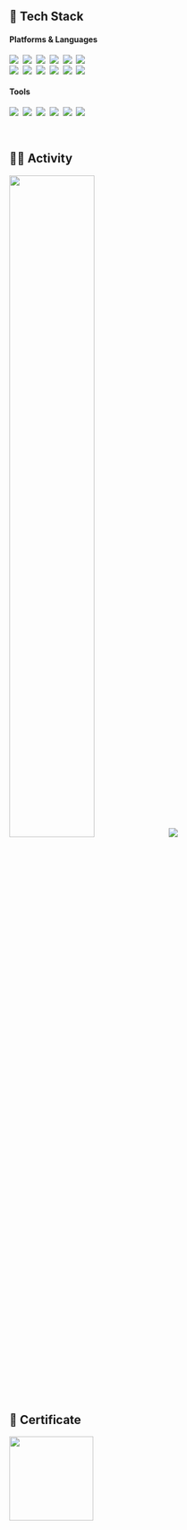 <h2>🔨 Tech Stack</h2>
<h4>Platforms & Languages</h4>
<p>
  <img src="https://img.shields.io/badge/Android-3DDC84?style=flat-square&logo=Android&logoColor=white"/>&nbsp; 
  <img src="https://img.shields.io/badge/Kotlin-0095D5?style=flat-square&logo=Kotlin&logoColor=white"/>&nbsp; 
  <img src="https://img.shields.io/badge/Python-3766AB?style=flat-square&logo=Python&logoColor=white"/>&nbsp; 
  <img src="https://img.shields.io/badge/Node.js-339933?style=flat-square&logo=Node.js&logoColor=white"/>&nbsp; 
  <img src="https://img.shields.io/badge/Express-000000?style=flat-square&logo=express&logoColor=white"/>&nbsp; 
  <img src="https://img.shields.io/badge/MySQL-4479A1?style=flat-square&logo=MYSQL&logoColor=white"/>&nbsp; 
  <br>
  <img src="https://img.shields.io/badge/HTML5-E34F26?style=flat-square&logo=HTML5&logoColor=white"/>&nbsp; 
  <img src="https://img.shields.io/badge/CSS3-1572B6?style=flat-square&logo=CSS3&logoColor=white"/>&nbsp;
  <img src="https://img.shields.io/badge/JavaScript-F7DF1E?style=flat-square&logo=JavaScript&logoColor=black"/>&nbsp;
  <img src="https://img.shields.io/badge/jQuery-0769AD?style=flat-square&logo=jQuery&logoColor=black"/>&nbsp;
  <img src="https://img.shields.io/badge/Pug-A86454?style=flat-square&logo=PUG&logoColor=black"/>&nbsp;
  <img src="https://img.shields.io/badge/Bootstrap-7952B3?style=flat-square&logo=Bootstrap&logoColor=white"/>&nbsp;
</p>
<h4>Tools</h4>
<p>
  <img src="https://img.shields.io/badge/Amazon AWS-232F3E?style=flat-square&logo=AmazonAWS&logoColor=white"/>&nbsp
  <img src="https://img.shields.io/badge/Git-F05032?style=flat-square&logo=git&logoColor=white"/>&nbsp
  <img src="https://img.shields.io/badge/Github-181717?style=flat-square&logo=github&logoColor=white"/>&nbsp
  <img src="https://img.shields.io/badge/Android Studio-3DDC84?style=flat-square&logo=androidstudio&logoColor=white"/>&nbsp
  <img src="https://img.shields.io/badge/WebStorm-ffffff?style=flat-square&logo=webstorm&logoColor=black"/>&nbsp
  <img src="https://img.shields.io/badge/Visual Stuido Code-5C2D91?style=flat-square&logo=visualstudio&logoColor=white"/>&nbsp
</p>

<br/>

<h2>🚵‍♀️ Activity</h2>

<img src="https://github-readme-stats.vercel.app/api?username=younhwan97&theme=transparent&show_icons=true" width="55%"/>&nbsp;
<a href="https://solved.ac/profile/younhwan0903"><img src="http://mazassumnida.wtf/api/v2/generate_badge?boj=younhwan0903"/></a>

<br/>

<h2>🏅 Certificate</h2>

<img src="https://user-images.githubusercontent.com/78298663/195604673-aa582923-4c41-4714-8363-3fc9b99af5d8.png" width="150px"/>